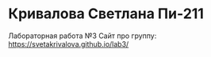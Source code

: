 # Кривалова Светлана Пи-211
Лабораторная работа №3
Сайт про группу: https://svetakrivalova.github.io/lab3/
